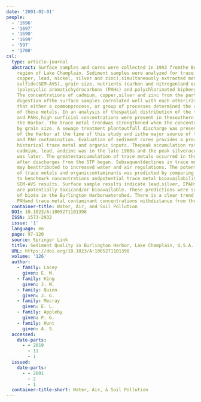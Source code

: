 ```yaml
---
date: '2001-02-01'
people:
  - '1696'
  - '1697'
  - '1698'
  - '1699'
  - '597'
  - '1700'
csl:
  type: article-journal
  abstract: Surface samples and cores were collected in 1993 fromthe Burlington Harbor
    region of Lake Champlain. Sediment samples were analyzed for trace metals(cadmium,
    copper, lead, nickel, silver and zinc),simultaneously extracted metal/acid volatile
    sulfide(SEM-AVS), grain size, nutrients (carbon and nitrogen)and organic contaminants
    (polycyclic aromatichydrocarbons (PAHs) and polychlorinated biphenyls(PCBs)).
    The concentrations of cadmium, copper,silver and zinc from the partial sediment
    digestion ofthe surface samples correlated well with each other(r2>0.60) indicating
    that either a commonprocess, or group of processes determined the sedimentconcentrations
    of these metals. In an analysis of thespatial distribution of the trace metals
    and PAHs,high surficial concentrations were present in thesouthern portion of
    the Harbor. The trace metal trendwas strengthened when the concentrations werenormalized
    by grain size. A sewage treatment plantoutfall discharge was present in the southeasternportion
    of the Harbor at the time of this study and isthe major source of trace metal
    and PAH contamination. Evaluation of sediment cores provides a proxy recordof
    historical trace metal and organic inputs. Thepeak accumulation rate for copper,
    cadmium, lead, andzinc was in the late 1960s and the peak silveraccumulation rate
    was later. The greatestaccumulation of trace metals occurred in the late1960s
    after discharges from the STP began. Subsequentdeclines in trace metal concentrations
    may beattributed to increased water and air regulations. The potential toxicity
    of trace metals and organiccontaminants was predicted by comparing contaminantconcentrations
    to benchmark concentrations andpotential trace metal bioavailability was predictedwith
    SEM-AVS results. Surface sample results indicate lead,silver, ΣPAHs and ΣPCBs
    are potentially toxicand/or bioavailable. These predictions were supportedby studies
    of biota in the Burlington Harborwatershed. There is a clear trend of decreasing
    PAHand trace metal contaminant concentrations withdistance from the STP outfall.
  container-title: Water, Air, and Soil Pollution
  DOI: 10.1023/A:1005271101398
  ISSN: 1573-2932
  issue: '1'
  language: en
  page: 97-120
  source: Springer Link
  title: Sediment Quality in Burlington Harbor, Lake Champlain, U.S.A.
  URL: https://doi.org/10.1023/A:1005271101398
  volume: '126'
  author:
    - family: Lacey
      given: E. M.
    - family: King
      given: J. W.
    - family: Quinn
      given: J. G.
    - family: Mecray
      given: E. L.
    - family: Appleby
      given: P. G.
    - family: Hunt
      given: A. S.
  accessed:
    date-parts:
      - - 2019
        - 11
        - 1
  issued:
    date-parts:
      - - 2001
        - 2
        - 1
  container-title-short: Water, Air, & Soil Pollution
---
```

